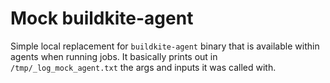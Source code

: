 # Mock buildkite-agent 

Simple local replacement for `buildkite-agent` binary that is available within agents when running jobs. 
It basically prints out in `/tmp/_log_mock_agent.txt` the args and inputs it was called with.
